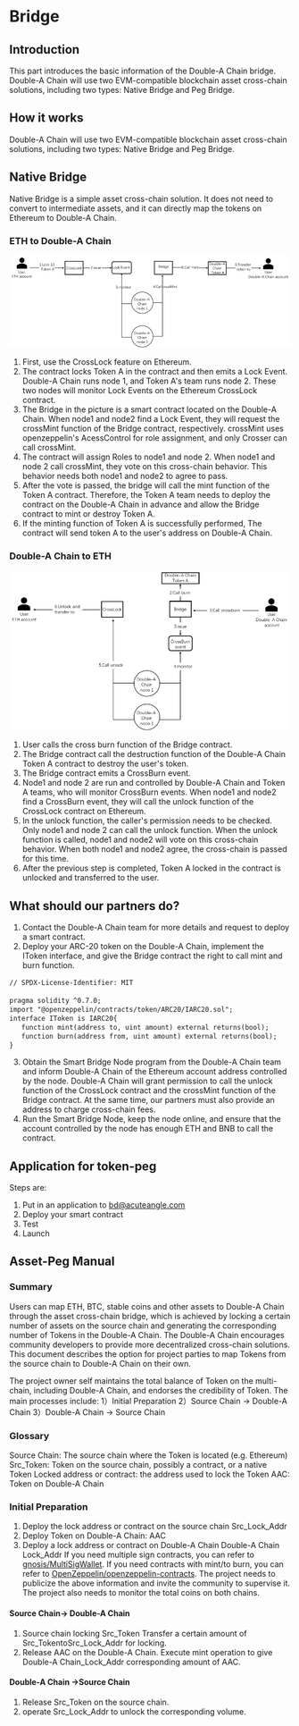 # Bridge

## Introduction
This part introduces the basic information of the Double-A Chain bridge. Double-A Chain will use two EVM-compatible blockchain asset cross-chain solutions, including two types: Native Bridge and Peg Bridge.

## How it works
Double-A Chain will use two EVM-compatible blockchain asset cross-chain solutions, including two types: Native Bridge and Peg Bridge.

## Native Bridge
Native Bridge is a simple asset cross-chain solution. It does not need to convert to intermediate assets, and it can directly map the tokens on Ethereum to Double-A Chain.

### ETH to Double-A Chain

![ETH to Double-A Chain](./resource/bridge-eth-to-double-a-chain.png)
1.	First, use the CrossLock feature on Ethereum.
2.	The contract locks Token A in the contract and then emits a Lock Event. Double-A Chain runs node 1, and Token A's team runs node 2. These two nodes will monitor Lock Events on the Ethereum CrossLock contract.
3.	The Bridge in the picture is a smart contract located on the Double-A Chain. When node1 and node2 find a Lock Event, they will request the crossMint function of the Bridge contract, respectively. crossMint uses openzeppelin's AcessControl for role assignment, and only Crosser can call crossMint.
4.	The contract will assign Roles to node1 and node 2. When node1 and node 2 call crossMint, they vote on this cross-chain behavior. This behavior needs both node1 and node2 to agree to pass.
5.	After the vote is passed, the bridge will call the mint function of the Token A contract. Therefore, the Token A team needs to deploy the contract on the Double-A Chain in advance and allow the Bridge contract to mint or destroy Token A.
6.	If the minting function of Token A is successfully performed, The contract will send token A to the user's address on Double-A Chain.

### Double-A Chain to ETH
![Double-A Chain to ETH](./resource/bridge-double-a-chain-to-eth.png)
1.	User calls the cross burn function of the Bridge contract.
2.	The Bridge contract call the destruction function of the Double-A Chain Token A contract to destroy the user's token.
3.	The Bridge contract emits a CrossBurn event.
4.	Node1 and node 2 are run and controlled by Double-A Chain and Token A teams, who will monitor CrossBurn events. When node1 and node2 find a CrossBurn event, they will call the unlock function of the CrossLock contract on Ethereum.
5.	In the unlock function, the caller's permission needs to be checked. Only node1 and node 2 can call the unlock function. When the unlock function is called, node1 and node2 will vote on this cross-chain behavior. When both node1 and node2 agree, the cross-chain is passed for this time.
6.	After the previous step is completed, Token A locked in the contract is unlocked and transferred to the user.

## What should our partners do?
1.	Contact the Double-A Chain team for more details and request to deploy a smart contract.
2.	Deploy your ARC-20 token on the Double-A Chain, implement the IToken interface, and give the Bridge contract the right to call mint and burn function.
```solidity
// SPDX-License-Identifier: MIT

pragma solidity ^0.7.0;
import "@openzeppelin/contracts/token/ARC20/IARC20.sol";
interface IToken is IARC20{
   function mint(address to, uint amount) external returns(bool);
   function burn(address from, uint amount) external returns(bool);
}
```
3.	Obtain the Smart Bridge Node program from the Double-A Chain team and inform Double-A Chain of the Ethereum account address controlled by the node. Double-A Chain will grant permission to call the unlock function of the CrossLock contract and the crossMint function of the Bridge contract. At the same time, our partners must also provide an address to charge cross-chain fees.
4.	Run the Smart Bridge Node, keep the node online, and ensure that the account controlled by the node has enough ETH and BNB to call the contract.

## Application for token-peg

Steps are:
1. Put in an application to bd@acuteangle.com
2. Deploy your smart contract
3. Test
4. Launch

## Asset-Peg Manual

### Summary
Users can map ETH, BTC, stable coins and other assets to Double-A Chain through the asset cross-chain bridge, which is achieved by locking a certain number of assets on the source chain and generating the corresponding number of Tokens in the Double-A Chain.
The Double-A Chain encourages community developers to provide more decentralized cross-chain solutions.
This document describes the option for project parties to map Tokens from the source chain to Double-A Chain on their own.

The project owner self maintains the total balance of Token on the multi-chain, including Double-A Chain, and endorses the credibility of Token.
The main processes include:
1）Initial Preparation
2）Source Chain -> Double-A Chain
3）Double-A Chain -> Source Chain

### Glossary
Source Chain: The source chain where the Token is located (e.g. Ethereum)
Src_Token: Token on the source chain, possibly a contract, or a native Token
Locked address or contract: the address used to lock the Token
AAC: Token on Double-A Chain
### Initial Preparation
1. Deploy the lock address or contract on the source chain Src_Lock_Addr
2. Deploy Token on Double-A Chain: AAC
3. Deploy a lock address or contract on Double-A Chain Double-A Chain Lock_Addr
   If you need multiple sign contracts, you can refer to [gnosis/MultiSigWallet](https://github.com/gnosis/MultiSigWallet).
   If you need contracts with mint/to burn, you can refer to [OpenZeppelin/openzeppelin-contracts](https://github.com/OpenZeppelin/openzeppelin-contracts/tree/master/).
   The project needs to publicize the above information and invite the community to supervise it. The project also needs to monitor the total coins on both chains.
#### Source Chain-> Double-A Chain
1. Source chain locking Src_Token
   Transfer a certain amount of Src_TokentoSrc_Lock_Addr for locking.
2. Release AAC on the Double-A Chain.
   Execute mint operation to give Double-A Chain_Lock_Addr corresponding amount of AAC.

#### Double-A Chain ->Source Chain
1. Release Src_Token on the source chain.
2. operate Src_Lock_Addr to unlock the corresponding volume.

